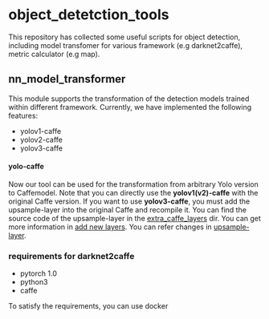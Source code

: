 # object_detetction_tools
This repository has collected some useful scripts for object detection, including
model transfomer for various framework (e.g darknet2caffe), metric calculator (e.g map).


## nn_model_transformer

This module supports the transformation of the detection models trained within different framework.
Currently, we have implemented the following features:
* yolov1-caffe
* yolov2-caffe
* yolov3-caffe

#### yolo-caffe
Now our tool can be used for the transformation from arbitrary Yolo version to Caffemodel.
Note that you can directly use the **yolov1(v2)-caffe** with the original Caffe version. If you want to
use **yolov3-caffe**, you must add the upsample-layer into the original Caffe and recompile it.
You can find the source code of the upsample-layer in the 
[extra_caffe_layers](https://github.com/BingzheWu/object_detetction_tools/tree/master/extra_caffe_layers) dir.
You can get more information in [add new layers](https://github.com/BVLC/caffe/wiki/Development).
You can refer changes in [upsample-layer](https://github.com/BVLC/caffe/pull/6384/commits/4d2400e7ae692b25f034f02ff8e8cd3621725f5c).

### requirements for darknet2caffe
- pytorch 1.0
- python3
- caffe

To satisfy the requirements, you can use docker

